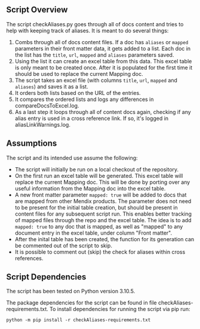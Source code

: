 ## Script Overview

The script checkAliases.py goes through all of docs content and tries to help with keeping track of aliases. It is meant to do several things:

1. Combs through all of docs content files. If a doc has `aliases` or `mapped` parameters in their front matter data, it gets added to a list. Each doc in the list has the `title`, `url`, `mapped` and `aliases` parameters saved.
2. Using the list it can create an excel table from this data. This excel table is only meant to be created once. After it is populated for the first time it should be used to replace the current Mapping doc. 
3. The script takes an excel file (with columns `title`, `url`, `mapped` and `aliases`) and saves it as a list.
4. It orders both lists based on the URL of the entries.
5. It compares the ordered lists and logs any differences in compareDocsToExcel.log.
6. As a last step it loops through all of content docs again, checking if any alias entry is used in a cross reference link. If so, it's logged in aliasLinkWarnings.log.

## Assumptions

The script and its intended use assume the following:

* The script will initially be run on a local checkout of the repository.
* On the first run an excel table will be generated. This excel table will replace the current Mapping doc. This will be done by porting over any useful information from the Mapping doc into the excel table.
* A new front matter parameter `mapped: true` will be added to docs that are mapped from other Mendix products. The parameter does not need to be present for the initial table creation, but should be present in content files for any subsequent script run. This enables better tracking of mapped files through the repo and the excel table. The idea is to add `mapped: true` to any doc that is mapped, as well as "mapped" to any document entry in the excel table, under column "Front matter".
* After the inital table has been created, the function for its generation can be commented out of the script to skip.
* It is possible to comment out (skip) the check for aliases within cross references.

## Script Dependencies

The script has been tested on Python version 3.10.5.

The package dependencies for the script can be found in file checkAliases-requirements.txt. To install dependencies for running the script via pip run:

`python -m pip install -r checkAliases-requirements.txt`

